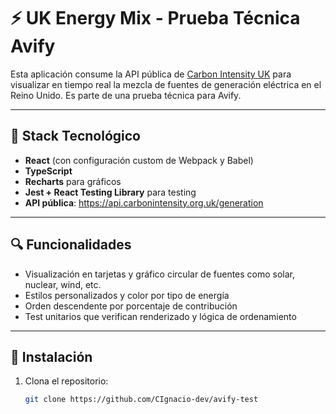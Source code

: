 # ⚡ UK Energy Mix - Prueba Técnica Avify

Esta aplicación consume la API pública de [Carbon Intensity UK](https://api.carbonintensity.org.uk/generation) para visualizar en tiempo real la mezcla de fuentes de generación eléctrica en el Reino Unido. Es parte de una prueba técnica para Avify.

---

## 🧱 Stack Tecnológico

- **React** (con configuración custom de Webpack y Babel)
- **TypeScript**
- **Recharts** para gráficos
- **Jest + React Testing Library** para testing
- **API pública**: https://api.carbonintensity.org.uk/generation

---

## 🔍 Funcionalidades

- Visualización en tarjetas y gráfico circular de fuentes como solar, nuclear, wind, etc.
- Estilos personalizados y color por tipo de energía
- Orden descendente por porcentaje de contribución
- Test unitarios que verifican renderizado y lógica de ordenamiento

---

## 🚀 Instalación

1. Clona el repositorio:
   ```bash
   git clone https://github.com/CIgnacio-dev/avify-test
